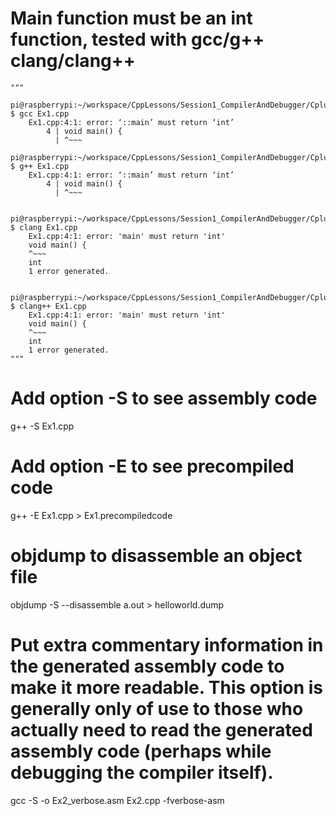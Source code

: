 # Main function must be an int function, tested with gcc/g++ clang/clang++
  	"""
    	pi@raspberrypi:~/workspace/CppLessons/Session1_CompilerAndDebugger/CplusAssembler $ gcc Ex1.cpp 
    	Ex1.cpp:4:1: error: ‘::main’ must return ‘int’
    	    4 | void main() {
    	      | ^~~~
    	pi@raspberrypi:~/workspace/CppLessons/Session1_CompilerAndDebugger/CplusAssembler $ g++ Ex1.cpp 
    	Ex1.cpp:4:1: error: ‘::main’ must return ‘int’
    	    4 | void main() {
    	      | ^~~~  
	
    	pi@raspberrypi:~/workspace/CppLessons/Session1_CompilerAndDebugger/CplusAssembler $ clang Ex1.cpp 
    	Ex1.cpp:4:1: error: 'main' must return 'int'
    	void main() {
    	^~~~
    	int
    	1 error generated.  
	
    	pi@raspberrypi:~/workspace/CppLessons/Session1_CompilerAndDebugger/CplusAssembler $ clang++ Ex1.cpp 
    	Ex1.cpp:4:1: error: 'main' must return 'int'
    	void main() {
    	^~~~
    	int
    	1 error generated.
  	"""

# Add option -S to see assembly code 
g++ -S Ex1.cpp

# Add option -E to see precompiled code
g++ -E Ex1.cpp > Ex1.precompiledcode

# objdump to disassemble an object file
objdump -S --disassemble a.out > helloworld.dump
# Put extra commentary information in the generated assembly code to make it more readable. This option is generally only of use to those who actually need to read the generated assembly code (perhaps while debugging the compiler itself).
gcc -S -o Ex2_verbose.asm Ex2.cpp -fverbose-asm